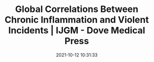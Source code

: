 ---
"title": "Global Correlations Between Chronic Inflammation and Violent Incidents | IJGM - Dove Medical Press"
"date": "2021-10-12 10:31:33"
"feed_name": "GOOGLENEWSINDUSTRIAL"
"feed_website": "https://news.google.com/search?q=industrial%2Bincident&hl=en-US&gl=US&ceid=US:en"
"feed_rss": "https://news.google.com/rss/search?q=industrial%2Bincident&hl=en-US&gl=US&ceid=US:en"
"link": "https://www.dovepress.com/global-correlations-between-chronic-inflammation-and-violent-incidents-peer-reviewed-fulltext-article-IJGM"
"source": "{'href': 'https://www.dovepress.com', 'title': 'Dove Medical Press'}"
"file": "_posts/2021-1-1-f502812640d37019c04a2b6498014f2e92159d96.md"
"accident": "0"
"drilling": "0"
"dead": "0"
"injured": "0"
"arrested": "0"
"place": "unknown place"
"where": "unknown site"
"causes": "unknown"
"place_uri": "unknown place"
---